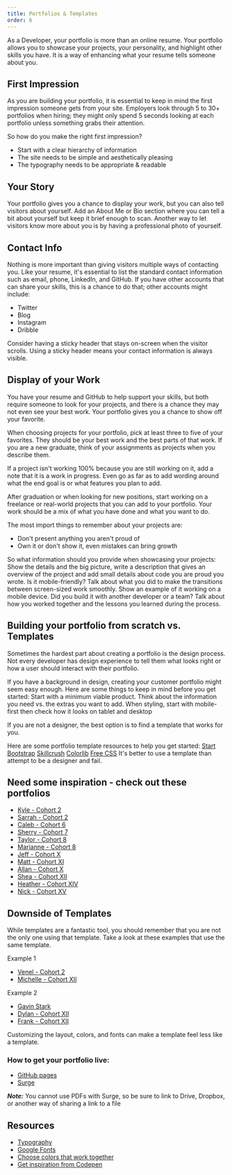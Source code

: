 ```yaml
---
title: Portfolios & Templates
order: 6
---
```


As a Developer, your portfolio is more than an online resume. Your portfolio allows you to showcase your projects, your personality, and highlight other skills you have. It is a way of enhancing what your resume tells someone about you.

## First Impression

As you are building your portfolio, it is essential to keep in mind the first impression someone gets from your site. Employers look through 5 to 30+ portfolios when hiring; they might only spend 5 seconds looking at each portfolio unless something grabs their attention.

So how do you make the right first impression?
  - Start with a clear hierarchy of information
  - The site needs to be simple and aesthetically pleasing
  - The typography needs to be appropriate & readable

## Your Story

Your portfolio gives you a chance to display your work, but you can also tell visitors about yourself. Add an About Me or Bio section where you can tell a bit about yourself but keep it brief enough to scan. Another way to let visitors know more about you is by having a professional photo of yourself.

## Contact Info

Nothing is more important than giving visitors multiple ways of contacting you. Like your resume, it's essential to list the standard contact information such as email, phone, LinkedIn, and GitHub. If you have other accounts that can share your skills, this is a chance to do that; other accounts might include:
  - Twitter
  - Blog
  - Instagram
  - Dribble

Consider having a sticky header that stays on-screen when the visitor scrolls. Using a sticky header means your contact information is always visible.

## Display of your Work

You have your resume and GitHub to help support your skills, but both require someone to look for your projects, and there is a chance they may not even see your best work. Your portfolio gives you a chance to show off your favorite.

When choosing projects for your portfolio, pick at least three to five of your favorites. They should be your best work and the best parts of that work. If you are a new graduate, think of your assignments as projects when you describe them. 

If a project isn't working 100% because you are still working on it, add a note that it is a work in progress. Even go as far as to add wording around what the end goal is or what features you plan to add.

After graduation or when looking for new positions, start working on a  freelance or real-world projects that you can add to your portfolio. Your work should be a mix of what you have done and what you want to do.

The most import things to remember about your projects are:
- Don't present anything you aren't proud of
- Own it or don't show it, even mistakes can bring growth

So what information should you provide when showcasing your projects:
Show the details and the big picture, write a description that gives an overview of the project and add small details about code you are proud you wrote.
Is it mobile-friendly? Talk about what you did to make the transitions between screen-sized work smoothly. Show an example of it working on a mobile device.
Did you build it with another developer or a team? Talk about how you worked together and the lessons you learned during the process.

## Building your portfolio from scratch vs. Templates

Sometimes the hardest part about creating a portfolio is the design process. Not every developer has design experience to tell them what looks right or how a user should interact with their portfolio. 

If you have a background in design, creating your customer portfolio might seem easy enough. Here are some things to keep in mind before you get started:
Start with a minimum viable product. Think about the information you need vs. the extras you want to add.
When styling, start with mobile-first then check how it looks on tablet and desktop

If you are not a designer, the best option is to find a template that works for you.

Here are some portfolio template resources to help you get started:
[Start Bootstrap](https://startbootstrap.com/themes/portfolio-resume/)
[Skillcrush](https://skillcrush.com/blog/free-portfolio-templates/)
[Colorlib](https://colorlib.com/wp/cat/portfolio/)
[Free CSS](https://www.free-css.com/template-categories/portfolio)
 It's better to use a template than attempt to be a designer and fail.  

## Need some inspiration - check out these portfolios

- [Kyle - Cohort 2](http://kjswartz.github.io/)
- [Sarrah - Cohort 2](http://sarrahvesselov.com/)
- [Caleb - Cohort 6](http://calebsanderson.com)
- [Sherry - Cohort 7](https://smoline.github.io/)
- [Taylor - Cohort 8](http://tayloracox.com/)
- [Marianne - Cohort 8](http://marianneKelly.com)
- [Jeff - Cohort X](http://webb.ooo/)
- [Matt - Cohort XI](http://mattcooke.tech/)
- [Allan - Cohort X](https://whoi-allan.surge.sh/)
- [Shea - Cohort XII](http://shea-portfolio.surge.sh/)
- [Heather - Cohort XIV](https://portfolio-1-heatherjohnson.netlify.app/)
- [Nick - Cohort XV](https://nicholasryanweber.com/)

## Downside of Templates

While templates are a fantastic tool, you should remember that you are not the only one using that template. Take a look at these examples that use the same template.

Example 1
- [Venel - Cohort 2](http://venelrene.github.io/)
- [Michelle - Cohort XII](http://michelleyenny.surge.sh/)

Example 2
- [Gavin Stark](https://gstark.com/)
- [Dylan - Cohort XII](https://portfolio-dylanattal.surge.sh/)
- [Frank - Cohort XII](http://fdiazportfolio.surge.sh/)

Customizing the layout, colors, and fonts can make a template feel less like a template.

### How to get your portfolio live:

- [GitHub pages](https://pages.github.com/)
- [Surge](https://surge.sh/)

***Note:*** You cannot use PDFs with Surge, so be sure to link to Drive, Dropbox, or another way of sharing a link to a file

## Resources

- [Typography](http://practice.typekit.com/)
- [Google Fonts](https://fonts.google.com/)
- [Choose colors that work together](https://coolors.co/)
- [Get inspiration from Codepen](https://codepen.io/)
